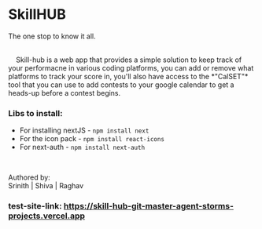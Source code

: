 # SkillHUB
The one stop to know it all.

<br>
&nbsp;&nbsp;&nbsp; Skill-hub is a web app that provides a simple solution to keep track of your performacne in various coding platforms, you can add or remove what platforms to track your score in, you'll also have access to the *"CalSET"* tool that you can use to add contests to your google calendar to get a heads-up before a contest begins.<br>

### Libs to install: <br>
- For installing nextJS - `npm install next`
- For the icon pack     - `npm install react-icons`
- For next-auth         - `npm install next-auth`
<br>

Authored by:
<br>
Srinith | Shiva | Raghav
<br>
### test-site-link: https://skill-hub-git-master-agent-storms-projects.vercel.app

